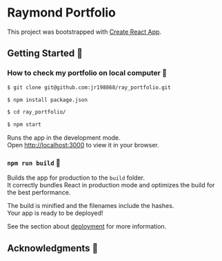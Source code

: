 # Raymond Portfolio

This project was bootstrapped with [Create React App](https://github.com/facebook/create-react-app).



## Getting Started 🚀
### How to check my portfolio on local computer 🚀

```sh
$ git clone git@github.com:jr198868/ray_portfolio.git 

$ npm install package.json

$ cd ray_portfolio/

$ npm start
```

Runs the app in the development mode.\
Open [http://localhost:3000](http://localhost:3000) to view it in your browser.




### `npm run build` 🚀

Builds the app for production to the `build` folder.\
It correctly bundles React in production mode and optimizes the build for the best performance.

The build is minified and the filenames include the hashes.\
Your app is ready to be deployed!

See the section about [deployment](https://facebook.github.io/create-react-app/docs/deployment) for more information.


## Acknowledgments 🚀
